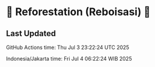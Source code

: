 
# 🌳 Reforestation (Reboisasi) 🌲

## Last Updated

GitHub Actions time: Thu Jul  3 23:22:24 UTC 2025

Indonesia/Jakarta time: Fri Jul  4 06:22:24 WIB 2025
